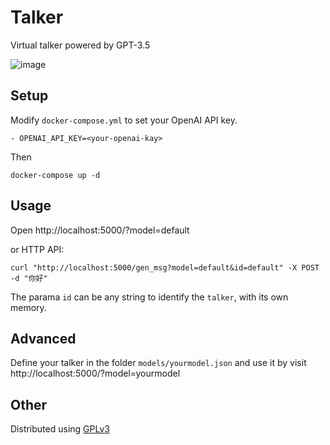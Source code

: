 # Talker

Virtual talker powered by GPT-3.5

![image](https://user-images.githubusercontent.com/32453863/223974799-603f9673-6ad1-4595-a6ce-b201a83d1cce.png)

## Setup

Modify `docker-compose.yml` to set your OpenAI API key.

```
- OPENAI_API_KEY=<your-openai-kay>
```

Then 
```
docker-compose up -d
```

## Usage

Open http://localhost:5000/?model=default

or HTTP API:
```
curl "http://localhost:5000/gen_msg?model=default&id=default" -X POST -d "你好"
```

The parama `id` can be any string to identify the `talker`, with its own memory.

## Advanced

Define your talker in the folder `models/yourmodel.json` and use it by visit http://localhost:5000/?model=yourmodel

## Other

Distributed using [GPLv3](LICENSE)

